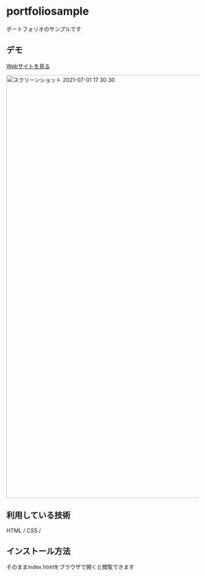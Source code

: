 portfoliosample
====

ポートフォリオのサンプルです

## デモ
[Webサイトを見る](https://techis-jp-portfolio-samplu.herokuapp.com/)

<img width="1105" alt="スクリーンショット 2021-07-01 17 30 30" src="https://user-images.githubusercontent.com/86547328/124092721-21ad0680-da92-11eb-8d40-e56833900e6b.png">


## 利用している技術
HTML / CSS /

## インストール方法
そのままindex.htmlをブラウザで開くと閲覧できます





